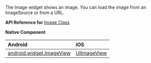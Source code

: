 The Image widget shows an image. You can load the image from an ImageSource or from a URL.

**API Reference for** [Image Class](http://docs.nativescript.org/api-reference/modules/_ui_image_.html)

**Native Component**

| Android                | iOS      |
|:-----------------------|:---------|
| [android.widget.ImageView](http://developer.android.com/reference/android/widget/ImageView.html) | [UIImageView](https://developer.apple.com/library/ios/documentation/UIKit/Reference/UIImageView_Class/) |